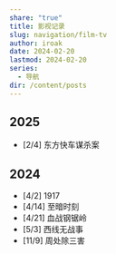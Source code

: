 ```yaml
---
share: "true"
title: 影视记录
slug: navigation/film-tv
author: iroak
date: 2024-02-20
lastmod: 2024-02-20
series:
  - 导航
dir: /content/posts
---
```

## 2025
* [2/4]  东方快车谋杀案
## 2024
* [4/2]  1917
* [4/14]  至暗时刻
* [4/21]  血战钢锯岭
* [5/3]  西线无战事
* [11/9]  周处除三害

